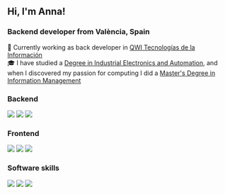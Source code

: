 <h2>Hi, I'm Anna!</h2>
<h3>Backend developer from València, Spain </h3>

:briefcase: Currently working as back developer in <a href="https://www.qwi.es/es/">QWI Tecnologías de la Información</a>
<br>:mortar_board: I have studied a <a href="http://www.etsid.upv.es/alumnos/grados/ingenieria-electronica/" target="_blank">Degree in Industrial Electronics and Automation</a>, and when I discovered my passion for computing I did a <a href="http://mugi.webs.upv.es/" target="_blank">Master's Degree in Information Management</a>

### Backend
<img src="https://img.shields.io/badge/.NET-4122aa?style=for-the-badge&logo=.NET&logoColor=white"> <img src="https://img.shields.io/badge/SQL%20Server-0B5E9F?style=for-the-badge&logo=microsoftsqlserver&logoColor=white"> <img src="https://img.shields.io/badge/docker-0db7ed?style=for-the-badge&logo=docker&logoColor=white">

### Frontend
<img src="https://img.shields.io/badge/REACT-343434?style=for-the-badge&logo=react&logoColor=087ea4"> <img src="https://img.shields.io/badge/TYPESCRIPT-3178c6?style=for-the-badge&logo=typescript&logoColor=white"> <img src="https://img.shields.io/badge/Bootstrap-7952b3?style=for-the-badge&logo=bootstrap&logoColor=white">

### Software skills
<img src="https://img.shields.io/badge/linux-185886?style=for-the-badge&logo=linux&logoColor=white"> <img src="https://img.shields.io/badge/git-F1502F?style=for-the-badge&logo=git&logoColor=white"> <img src="https://img.shields.io/badge/photoshop-3b3b6d?style=for-the-badge&logo=adobe&logoColor=white">
